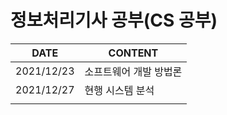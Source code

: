 # 정보처리기사 공부(CS 공부)

| DATE       | CONTENT                |
| ---------- | ---------------------- |
| 2021/12/23 | 소프트웨어 개발 방법론 |
| 2021/12/27 | 현행 시스템 분석       |
|            |                        |

